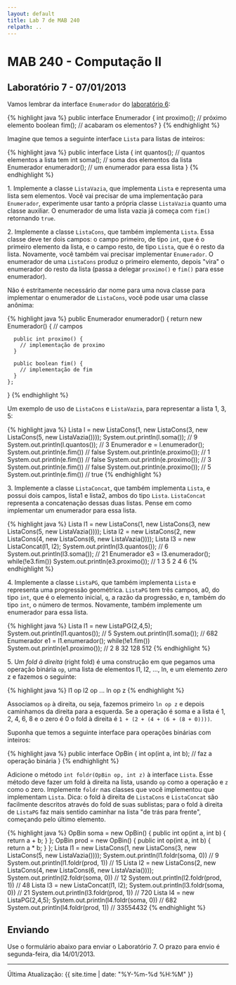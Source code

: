 ```yaml
---
layout: default
title: Lab 7 de MAB 240
relpath: ..
---
```


MAB 240 - Computação II
=======================

Laboratório 7 - 07/01/2013
--------------------------

Vamos lembrar da interface `Enumerador` do [laboratório 6](lab6.html):

{% highlight java %}
public interface Enumerador {
  int proximo();  // próximo elemento
  boolean fim();  // acabaram os elementos?
}
{% endhighlight %}

Imagine que temos a seguinte interface `Lista` para listas de inteiros:

{% highlight java %}
public interface Lista {
  int quantos();     // quantos elementos a lista tem
  int soma();        // soma dos elementos da lista
  Enumerador enumerador(); // um enumerador para essa lista
}
{% endhighlight %}

1\. Implemente a classe `ListaVazia`, que implementa `Lista` e representa uma lista sem elementos. Você vai
precisar de uma implementação para `Enumerador`, experimente usar tanto a própria classe
`ListaVazia` quanto uma classe auxiliar. O enumerador de uma lista vazia já começa com `fim()` retornando
`true`.

2\. Implemente a classe `ListaCons`, que também implementa `Lista`. Essa classe deve ter dois campos:
o campo primeiro, de tipo `int`, que é o primeiro elemento da lista, e o campo resto, de tipo `Lista`, 
que é o resto da lista. Novamente, você também vai precisar implementar `Enumerador`. O enumerador
de uma `ListaCons` produz o primeiro elemento, depois "vira" o enumerador do resto da lista (passa
a delegar `proximo()` e `fim()` para esse enumerador).

Não é estritamente necessário dar nome para uma nova classe para implementar o enumerador de `ListaCons`, 
você pode usar uma classe anônima:

{% highlight java %}
  public Enumerador enumerador() {
    return new Enumerador() {
      // campos

      public int proximo() {
        // implementação de proximo
      }

      public boolean fim() {
        // implementação de fim
      }
    };
  }
{% endhighlight %}

Um exemplo de uso de `ListaCons` e `ListaVazia`, para representar a lista 1, 3, 5:

{% highlight java %}
Lista l = new ListaCons(1, new ListaCons(3, new ListaCons(5, new ListaVazia())));
System.out.println(l.soma()); // 9
System.out.println(l.quantos()); // 3
Enumerador e = l.enumerador();
System.out.println(e.fim()) // false
System.out.println(e.proximo()); // 1
System.out.println(e.fim()) // false
System.out.println(e.proximo()); // 3
System.out.println(e.fim()) // false
System.out.println(e.proximo()); // 5
System.out.println(e.fim()) // true
{% endhighlight %}

3\. Implemente a classe `ListaConcat`, que também implementa `Lista`, e possui dois campos, lista1
e lista2, ambos do tipo `Lista`. `ListaConcat` representa a concatenação dessas duas listas. Pense
em como implementar um enumerador para essa lista.

{% highlight java %}
Lista l1 = new ListaCons(1, new ListaCons(3, new ListaCons(5, new ListaVazia())));
Lista l2 = new ListaCons(2, new ListaCons(4, new ListaCons(6, new ListaVazia())));
Lista l3 = new ListaConcat(l1, l2);
System.out.println(l3.quantos()); // 6
System.out.println(l3.soma()); // 21
Enumerador e3 = l3.enumerador();
while(!e3.fim()) System.out.println(e3.proximo()); // 1 3 5 2 4 6
{% endhighlight %}

4\. Implemente a classe `ListaPG`, que também implementa `Lista` e representa uma progressão geométrica.
`ListaPG` tem três campos, a0, do tipo `int`, que é o elemento inicial, `q`, a razão da progressão, e n, também
do tipo `int`, o número de termos. Novamente, também implemente um enumerador
para essa lista.

{% highlight java %}
Lista l1 = new ListaPG(2,4,5);
System.out.println(l1.quantos()); // 5
System.out.println(l1.soma()); // 682
Enumerador e1 = l1.enumerador();
while(!e1.fim()) System.out.println(e1.proximo()); // 2 8 32 128 512
{% endhighlight %}

5\. Um *fold à direita* (right fold) é uma construção em que pegamos uma operação binária `op`, uma lista
de elementos l1, l2, ..., ln, e um elemento *zero* z e fazemos o seguinte:

{% highlight java %}
l1 op l2 op ... ln op z 
{% endhighlight %}

Associamos `op` à direita, ou seja, fazemos primeiro `ln op z` e depois caminhamos da direita para a
esquerda. Se a operação é soma e a lista é 1, 2, 4, 6, 8 e o zero é 0 o fold à direita é `1 + (2 + (4 + (6 + (8 + 0))))`.

Suponha que temos a seguinte interface para operações binárias com inteiros:

{% highlight java %}
public interface OpBin {
  int op(int a, int b);  // faz a operação binária
}
{% endhighlight %}

Adicione o método `int foldr(OpBin op, int z)` à interface `Lista`. Esse método deve fazer um fold à direita
na lista, usando `op` como a operação e `z` como o zero. Implemente `foldr` nas classes que você implementou
que implementam `Lista`. Dica: o fold à direita de `ListaCons` e `ListaConcat` são facilmente descritos
através do fold de suas sublistas; para o fold à direita de `ListaPG` faz mais sentido caminhar na lista "de trás para frente",
começando pelo último elemento.

{% highlight java %}
OpBin soma = new OpBin() { public int op(int a, int b) { return a + b; } };
OpBin prod = new OpBin() { public int op(int a, int b) { return a * b; } };
Lista l1 = new ListaCons(1, new ListaCons(3, new ListaCons(5, new ListaVazia())));
System.out.println(l1.foldr(soma, 0)) // 9
System.out.println(l1.foldr(prod, 1)) // 15
Lista l2 = new ListaCons(2, new ListaCons(4, new ListaCons(6, new ListaVazia())));
System.out.println(l2.foldr(soma, 0)) // 12
System.out.println(l2.foldr(prod, 1)) // 48
Lista l3 = new ListaConcat(l1, l2);
System.out.println(l3.foldr(soma, 0)) // 21
System.out.println(l3.foldr(prod, 1)) // 720
Lista l4 = new ListaPG(2,4,5);
System.out.println(l4.foldr(soma, 0)) // 682
System.out.println(l4.foldr(prod, 1)) // 33554432
{% endhighlight %}

Enviando
--------

Use o formulário abaixo para enviar o Laboratório 7. O prazo para envio é segunda-feira, dia 14/01/2013.

<script type="text/javascript" src="http://form.jotformz.com/jsform/30063133820642">
// dummy
</script>

* * * * *

Última Atualização: {{ site.time | date: "%Y-%m-%d %H:%M" }}
